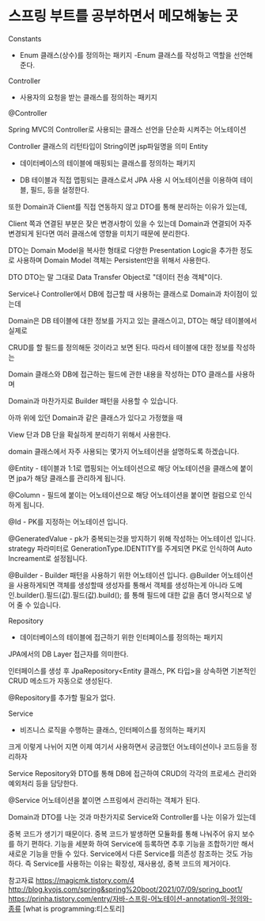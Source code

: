 스프링 부트를 공부하면서 메모해놓는 곳
=======

Constants
- Enum 클래스(상수)를 정의하는 패키지
-Enum 클래스를 작성하고 역할을 선언해준다.

Controller
- 사용자의 요청을 받는 클래스를 정의하는 패키지

@Controller

Spring MVC의 Controller로 사용되는 클래스 선언을 단순화 시켜주는 어노테이션

Controller 클래스의 리턴타입이 String이면 jsp파일명을 의미
Entity
- 데이터베이스의 테이블에 매핑되는 클래스를 정의하는 패키지

- DB 테이블과 직접 맵핑되는 클래스로서 JPA 사용 시 어노테이션을 이용하여 테이블, 필드, 등을 설정한다.

또한 Domain과 Client를 직접 연동하지 않고 DTO를 통해 분리하는 이유가 있는데,

Client 쪽과 연결된 부분은 잦은 변경사항이 있을 수 있는데 Domain과 연결되어 자주 변경되게 된다면 여러 클래스에 영향을 미치기 때문에 분리한다.

DTO는 Domain Model을 복사한 형태로 다양한 Presentation Logic을 추가한 정도로 사용하며 Domain Model 객체는 Persistent만을 위해서 사용한다.

DTO
DTO는 말 그대로 Data Transfer Object로 "데이터 전송 객체"이다.

Service나 Controller에서 DB에 접근할 때 사용하는 클래스로 Domain과 차이점이 있는데

Domain은 DB 테이블에 대한 정보를 가지고 있는 클래스이고, DTO는 해당 테이블에서 실제로

CRUD를 할 필드를 정의해둔 것이라고 보면 된다. 따라서 테이블에 대한 정보를 작성하는 

Domain 클래스와 DB에 접근하는 필드에 관한 내용을 작성하는 DTO 클래스를 사용하며

Domain과 마찬가지로 Builder 패턴을 사용할 수 있습니다.

 

아까 위에 있던 Domain과 같은 클래스가 있다고 가정했을 때

View 단과 DB 단을 확실하게 분리하기 위해서 사용한다.

domain 클래스에서 자주 사용되는 몇가지 어노테이션을 설명하도록 하겠습니다.

@Entity - 테이블과 1:1로 맵핑되는 어노테이션으로 해당 어노테이션을 클래스에 붙이면 jpa가 해당 클래스를 관리하게 됩니다.

@Column - 필드에 붙이는 어노테이션으로 해당 어노테이션을 붙이면 컬럼으로 인식하게 됩니다.

@Id - PK를 지정하는 어노테이션 입니다.

@GeneratedValue - pk가 중복되는것을 방지하기 위해 작성하는 어노테이션 입니다. strategy 파라미터로 GenerationType.IDENTITY를 주게되면 PK로 인식하여 Auto Increament로 설정됩니다.

@Builder - Builder 패턴을 사용하기 위한 어노테이션 입니다. @Builder 어노테이션을 사용하게되면 객체를 생성할때 생성자를 통해서 객체를 생성하는게 아니라 도메인.builder().필드(값).필드(값).build(); 를 통해 필드에 대한 값을 좀더 명시적으로 넣어 줄 수 있습니다.

Repository
- 데이터베이스의 테이블에 접근하기 위한 인터페이스를 정의하는 패키지

JPA에서의 DB Layer 접근자를 의미한다.

인터페이스를 생성 후 JpaRepository<Entity 클래스, PK 타입>을 상속하면 기본적인 CRUD 메소드가 자동으로 생성된다.

@Repository를 추가할 필요가 없다.

Service
- 비즈니스 로직을 수행하는 클래스, 인터페이스를 정의하는 패키지

크게 이렇게 나뉘어 지면 이제 여기서 사용하면서 궁금했던 어노테이션이나 코드등을 정리하자

Service
Repository와 DTO를 통해 DB에 접근하여 CRUD의 각각의 프로세스 관리와 예외처리 등을 담당한다.

@Service 어노테이션을 붙이면 스프링에서 관리하는 객체가 된다.

Domain과 DTO를 나눈 것과 마찬가지로 Service와 Controller를 나눈 이유가 있는데

중복 코드가 생기기 때문이다.
중복 코드가 발생하면 모듈화를 통해 나눠주어 유지 보수를 하기 편하다.
기능을 세분화 하여 Service에 등록하면 추후 기능을 조합하기만 해서 새로운 기능을 만들 수 있다.
Service에서 다른 Service를 의존성 참조하는 것도 가능하다.
즉 Service를 사용하는 이유는 확장성, 재사용성, 중복 코드의 제거이다.


참고자료 https://magicmk.tistory.com/4
http://blog.kyojs.com/spring&spring%20boot/2021/07/09/spring_boot1/
https://prinha.tistory.com/entry/자바-스프링-어노테이션-annotation의-정의와-종류 [what is programming:티스토리]


